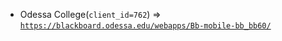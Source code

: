  - Odessa College(`client_id=762`) => [`https://blackboard.odessa.edu/webapps/Bb-mobile-bb_bb60/`](https://blackboard.odessa.edu/webapps/Bb-mobile-bb_bb60/)
